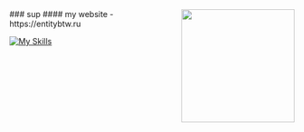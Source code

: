 <a href="https://limppumpo.entitybtw.ru">
    <img src="https://i.imgur.com/90S5TXZ.png" width="200" align="right"> </img>
</a>
### sup
#### my website - https://entitybtw.ru

[![My Skills](https://skillicons.dev/icons?i=py,html,css,linux,ps,ae)](https://entitybtw.ru)
